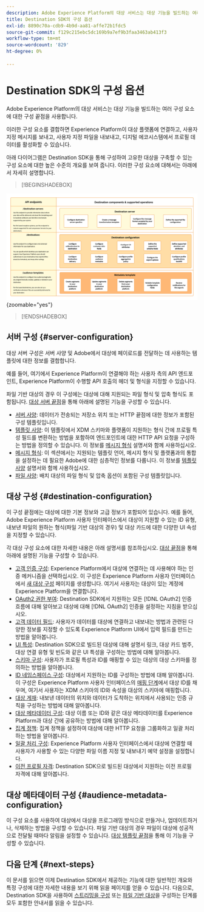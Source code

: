 ```yaml
---
description: Adobe Experience Platform의 대상 서비스는 대상 기능을 빌드하는 여러 구성 요소에 대한 구성 끝점을 사용합니다. 이러한 구성 요소를 결합하여 Experience Platform이 대상 파트너에 연결하고, 사용자 지정 메시지를 전송하고, 디지털 에코시스템에서 프로필 데이터를 활성화하는 방법에 대해 알아봅니다.
title: Destination SDK의 구성 옵션
exl-id: 8890c70a-cdb9-4b9d-aa81-affe72b1fdc5
source-git-commit: f129c215ebc5dc169b9a7ef9b3faa3463ab413f3
workflow-type: tm+mt
source-wordcount: '829'
ht-degree: 0%

---
```


# Destination SDK의 구성 옵션

Adobe Experience Platform의 대상 서비스는 대상 기능을 빌드하는 여러 구성 요소에 대한 구성 끝점을 사용합니다.

이러한 구성 요소를 결합하면 Experience Platform이 대상 플랫폼에 연결하고, 사용자 지정 메시지를 보내고, 사용자 지정 파일을 내보내고, 디지털 에코시스템에서 프로필 데이터를 활성화할 수 있습니다.

아래 다이어그램은 Destination SDK을 통해 구성하여 고유한 대상을 구축할 수 있는 구성 요소에 대한 높은 수준의 개요를 보여 줍니다. 이러한 구성 요소에 대해서는 아래에서 자세히 설명합니다.

>[!BEGINSHADEBOX]

![Destination SDK 구성 요소, 구성 끝점 및 해당 구성 요소에서 지원하는 작업을 보여 주는 다이어그램입니다.](../assets/functionality/destination-sdk-components-diagram.png){zoomable="yes"}

>[!ENDSHADEBOX]

## 서버 구성 {#server-configuration}

대상 서버 구성은 서버 사양 및 Adobe에서 대상에 페이로드를 전달하는 데 사용하는 템플릿에 대한 정보를 결합합니다.

예를 들어, 여기에서 Experience Platform이 연결해야 하는 사용자 측의 API 엔드포인트, Experience Platform이 수행할 API 호출의 헤더 및 형식을 지정할 수 있습니다.

파일 기반 대상의 경우 이 구성에는 대상에 대해 지원되는 파일 형식 및 압축 형식도 포함됩니다. [대상 서버 끝점](../authoring-api/destination-server/create-destination-server.md)을 통해 아래에 설명된 기능을 구성할 수 있습니다.

* [서버 사양](destination-server/server-specs.md): 데이터가 전송되는 저장소 위치 또는 HTTP 끝점에 대한 정보가 포함된 구성 템플릿입니다.
* [템플릿 사양](destination-server/templating-specs.md): 이 템플릿에서 XDM 스키마와 플랫폼이 지원하는 형식 간에 프로필 특성 필드를 변환하는 방법을 포함하여 엔드포인트에 대한 HTTP API 요청을 구성하는 방법을 정의할 수 있습니다. 이 정보를 [메시지 형식](destination-server/message-format.md) 설명서와 함께 사용하십시오.
* [메시지 형식](destination-server/message-format.md): 이 섹션에서는 지원되는 템플릿 언어, 메시지 형식 및 플랫폼과의 통합을 설정하는 데 필요한 Adobe에 대한 심층적인 정보를 다룹니다. 이 정보를 [템플릿 사양](destination-server/templating-specs.md) 설명서와 함께 사용하십시오.
* [파일 사양](destination-server/file-formatting.md): 배치 대상의 파일 형식 및 압축 옵션이 포함된 구성 템플릿입니다.

## 대상 구성 {#destination-configuration}

이 구성 끝점에는 대상에 대한 기본 정보와 고급 정보가 포함되어 있습니다. 예를 들어, Adobe Experience Platform 사용자 인터페이스에서 대상이 지원할 수 있는 ID 유형, 내보낸 파일의 원하는 형식(파일 기반 대상의 경우) 및 대상 카드에 대한 다양한 UI 속성을 지정할 수 있습니다.

각 대상 구성 요소에 대한 자세한 내용은 아래 설명서를 참조하십시오. [대상 끝점](../authoring-api/destination-configuration/create-destination-configuration.md)을 통해 아래에 설명된 기능을 구성할 수 있습니다.

* [고객 인증 구성](destination-configuration/customer-authentication.md): Experience Platform에서 대상에 연결하는 데 사용해야 하는 인증 메커니즘을 선택하십시오. 이 구성은 Experience Platform 사용자 인터페이스에서 [새 대상 구성](../../ui/connect-destination.md) 페이지를 생성합니다. 여기서 사용자는 대상이 있는 계정에 Experience Platform을 연결합니다.
* [OAuth2 권한 부여](destination-configuration/oauth2-authorization.md): Destination SDK에서 지원하는 모든 [!DNL OAuth2] 인증 흐름에 대해 알아보고 대상에 대해 [!DNL OAuth2] 인증을 설정하는 지침을 받으십시오.
* [고객 데이터 필드](destination-configuration/customer-data-fields.md): 사용자가 데이터를 대상에 연결하고 내보내는 방법과 관련된 다양한 정보를 지정할 수 있도록 Experience Platform UI에서 입력 필드를 만드는 방법을 알아봅니다.
* [UI 특성](destination-configuration/ui-attributes.md): Destination SDK으로 빌드된 대상에 대해 설명서 링크, 대상 카드 범주, 대상 연결 유형 및 빈도와 같은 UI 특성을 구성하는 방법에 대해 알아봅니다.
* [스키마 구성](destination-configuration/schema-configuration.md): 사용자가 프로필 특성과 ID를 매핑할 수 있는 대상의 대상 스키마를 정의하는 방법을 알아봅니다.
* [ID 네임스페이스 구성](destination-configuration/identity-namespace-configuration.md): 대상에서 지원하는 ID를 구성하는 방법에 대해 알아봅니다. 이 구성은 Experience Platform 사용자 인터페이스의 [매핑 단계](../../ui/activate-segment-streaming-destinations.md#mapping)에서 대상 ID를 채우며, 여기서 사용자는 XDM 스키마의 ID와 속성을 대상의 스키마에 매핑합니다.
* [대상 게재](destination-configuration/destination-delivery.md): 내보낸 데이터의 위치와 데이터가 도착하는 위치에서 사용되는 인증 규칙을 구성하는 방법에 대해 알아봅니다.
* [대상 메타데이터 구성](destination-configuration/audience-metadata-configuration.md): 대상 이름 또는 ID와 같은 대상 메타데이터를 Experience Platform과 대상 간에 공유하는 방법에 대해 알아봅니다.
* [집계 정책](destination-configuration/aggregation-policy.md): 집계 정책을 설정하여 대상에 대한 HTTP 요청을 그룹화하고 일괄 처리하는 방법을 알아봅니다.
* [일괄 처리 구성](destination-configuration/batch-configuration.md): Experience Platform 사용자 인터페이스에서 대상에 연결할 때 사용자가 사용할 수 있는 다양한 파일 이름 지정 및 내보내기 예약 설정을 설정합니다.
* [이전 프로필 자격](destination-configuration/historical-profile-qualifications.md): Destination SDK으로 빌드된 대상에서 지원하는 이전 프로필 자격에 대해 알아봅니다.

## 대상 메타데이터 구성 {#audience-metadata-configuration}

이 구성 요소를 사용하여 대상에서 대상을 프로그래밍 방식으로 만들거나, 업데이트하거나, 삭제하는 방법을 구성할 수 있습니다. 파일 기반 대상의 경우 파일이 대상에 성공적으로 전달될 때마다 알림을 설정할 수 있습니다. [대상 템플릿 끝점](../metadata-api/create-audience-template.md)을 통해 이 기능을 구성할 수 있습니다.

## 다음 단계 {#next-steps}

이 문서를 읽으면 이제 Destination SDK에서 제공하는 기능에 대한 일반적인 개요와 특정 구성에 대한 자세한 내용을 보기 위해 읽을 페이지를 얻을 수 있습니다. 다음으로, Destination SDK을 사용하여 [스트리밍을 구성](../guides/configure-destination-instructions.md) 또는 [파일 기반 대상](../guides/configure-file-based-destination-instructions.md)을 구성하는 단계를 모두 포함한 안내서를 읽을 수 있습니다.
